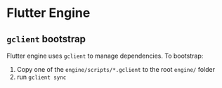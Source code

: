# Flutter Engine

## `gclient` bootstrap

Flutter engine uses `gclient` to manage dependencies. To bootstrap:

1. Copy one of the `engine/scripts/*.gclient` to the root `engine/` folder
2. run `gclient sync`
